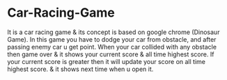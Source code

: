 # Car-Racing-Game
It is a car racing game & its concept is based on google chrome (Dinosaur Game). 
In this game you have to dodge your car from obstacle, and after passing enemy car u get point.
When your car collided with any obstacle then game over & it shows your current score & all time highest score.
If your current score is greater then it will update your score on all time highest score.
& it shows next time when u open it.
